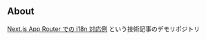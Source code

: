 ## About

[Next.js App Router での i18n 対応例](https://zenn.dev/k0kishima/articles/956ba3f3dc9629) という技術記事のデモリポジトリ
